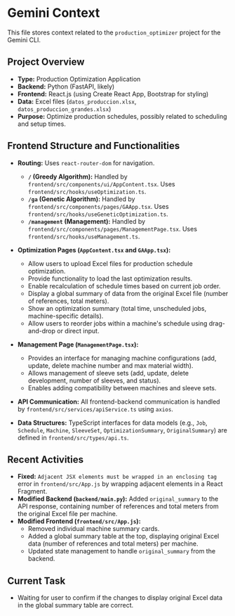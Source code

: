 # Gemini Context

This file stores context related to the `production_optimizer` project for the Gemini CLI.

## Project Overview

- **Type:** Production Optimization Application
- **Backend:** Python (FastAPI, likely)
- **Frontend:** React.js (using Create React App, Bootstrap for styling)
- **Data:** Excel files (`datos_produccion.xlsx`, `datos_produccion_grandes.xlsx`)
- **Purpose:** Optimize production schedules, possibly related to scheduling and setup times.

## Frontend Structure and Functionalities

- **Routing:** Uses `react-router-dom` for navigation.
    - **`/` (Greedy Algorithm):** Handled by `frontend/src/components/ui/AppContent.tsx`. Uses `frontend/src/hooks/useOptimization.ts`.
    - **`/ga` (Genetic Algorithm):** Handled by `frontend/src/components/pages/GAApp.tsx`. Uses `frontend/src/hooks/useGeneticOptimization.ts`.
    - **`/management` (Management):** Handled by `frontend/src/components/pages/ManagementPage.tsx`. Uses `frontend/src/hooks/useManagement.ts`.

- **Optimization Pages (`AppContent.tsx` and `GAApp.tsx`):**
    - Allow users to upload Excel files for production schedule optimization.
    - Provide functionality to load the last optimization results.
    - Enable recalculation of schedule times based on current job order.
    - Display a global summary of data from the original Excel file (number of references, total meters).
    - Show an optimization summary (total time, unscheduled jobs, machine-specific details).
    - Allow users to reorder jobs within a machine's schedule using drag-and-drop or direct input.

- **Management Page (`ManagementPage.tsx`):**
    - Provides an interface for managing machine configurations (add, update, delete machine number and max material width).
    - Allows management of sleeve sets (add, update, delete development, number of sleeves, and status).
    - Enables adding compatibility between machines and sleeve sets.

- **API Communication:** All frontend-backend communication is handled by `frontend/src/services/apiService.ts` using `axios`.

- **Data Structures:** TypeScript interfaces for data models (e.g., `Job`, `Schedule`, `Machine`, `SleeveSet`, `OptimizationSummary`, `OriginalSummary`) are defined in `frontend/src/types/api.ts`.

## Recent Activities

- **Fixed:** `Adjacent JSX elements must be wrapped in an enclosing tag` error in `frontend/src/App.js` by wrapping adjacent elements in a React Fragment.
- **Modified Backend (`backend/main.py`):** Added `original_summary` to the API response, containing number of references and total meters from the original Excel file per machine.
- **Modified Frontend (`frontend/src/App.js`):**
    - Removed individual machine summary cards.
    - Added a global summary table at the top, displaying original Excel data (number of references and total meters) per machine.
    - Updated state management to handle `original_summary` from the backend.

## Current Task

- Waiting for user to confirm if the changes to display original Excel data in the global summary table are correct.